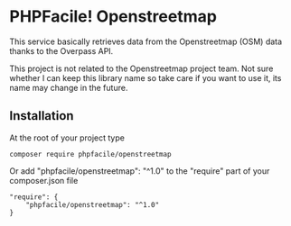 PHPFacile! Openstreetmap
==================

This service basically retrieves data from the Openstreetmap (OSM) data thanks to the Overpass API.

This project is not related to the Openstreetmap project team.
Not sure whether I can keep this library name so take care if you want to use it, its name may change in the future.

Installation
-----
At the root of your project type
```
composer require phpfacile/openstreetmap
```
Or add "phpfacile/openstreetmap": "^1.0" to the "require" part of your composer.json file
```composer
"require": {
    "phpfacile/openstreetmap": "^1.0"
}
```
